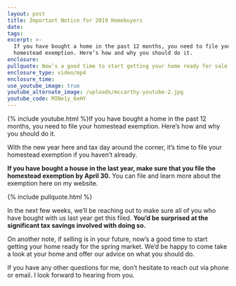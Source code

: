 ```yaml
---
layout: post
title: Important Notice for 2019 Homebuyers
date:
tags:
excerpt: >-
  If you have bought a home in the past 12 months, you need to file your
  homestead exemption. Here’s how and why you should do it.
enclosure:
pullquote: Now’s a good time to start getting your home ready for sale.
enclosure_type: video/mp4
enclosure_time:
use_youtube_image: true
youtube_alternate_image: /uploads/mccarthy-youtube-2.jpg
youtube_code: MINe1y_6eHY
---
```


{% include youtube.html %}If you have bought a home in the past 12 months, you need to file your homestead exemption. Here’s how and why you should do it.

With the new year here and tax day around the corner, it’s time to file your homestead exemption if you haven’t already.

**If you have bought a house in the last year, make sure that you file the homestead exemption by April 30.** You can file and learn more about the exemption here on my website.

{% include pullquote.html %}

In the next few weeks, we’ll be reaching out to make sure all of you who have bought with us last year get this filed. **You’d be surprised at the significant tax savings involved with doing so.**

On another note, if selling is in your future, now’s a good time to start getting your home ready for the spring market. We’d be happy to come take a look at your home and offer our advice on what you should do.

If you have any other questions for me, don’t hesitate to reach out via phone or email. I look forward to hearing from you.

&nbsp;